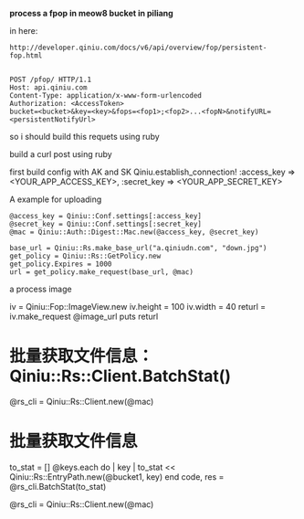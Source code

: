 **process a fpop in meow8 bucket in piliang**

in here:

	http://developer.qiniu.com/docs/v6/api/overview/fop/persistent-fop.html


	POST /pfop/ HTTP/1.1
	Host: api.qiniu.com  
	Content-Type: application/x-www-form-urlencoded  
	Authorization: <AccessToken>  
	bucket=<bucket>&key=<key>&fops=<fop1>;<fop2>...<fopN>&notifyURL=<persistentNotifyUrl>

so i should build this requets using ruby

build a curl post using ruby

first build config with AK and SK
Qiniu.establish_connection! :access_key => <YOUR_APP_ACCESS_KEY>,
                            :secret_key => <YOUR_APP_SECRET_KEY>

A example for uploading

	@access_key = Qiniu::Conf.settings[:access_key]
	@secret_key = Qiniu::Conf.settings[:secret_key]
	@mac = Qiniu::Auth::Digest::Mac.new(@access_key, @secret_key)

	base_url = Qiniu::Rs.make_base_url("a.qiniudn.com", "down.jpg")
	get_policy = Qiniu::Rs::GetPolicy.new
	get_policy.Expires = 1000
	url = get_policy.make_request(base_url, @mac)


a process image 

iv = Qiniu::Fop::ImageView.new
iv.height = 100
iv.width = 40
returl = iv.make_request @image_url
puts returl

 
# 批量获取文件信息：Qiniu::Rs::Client.BatchStat()

@rs_cli = Qiniu::Rs::Client.new(@mac)

# 批量获取文件信息

to_stat = []
@keys.each do | key |
    to_stat << Qiniu::Rs::EntryPath.new(@bucket1, key)
end
code, res = @rs_cli.BatchStat(to_stat)

@rs_cli = Qiniu::Rs::Client.new(@mac)

